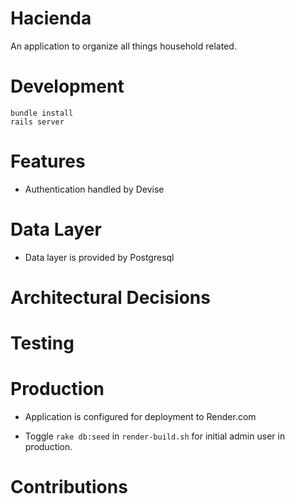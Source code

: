 # Hacienda

An application to organize all things household related.

# Development
```
bundle install
rails server
```

# Features

- Authentication handled by Devise

# Data Layer

- Data layer is provided by Postgresql

# Architectural Decisions

# Testing

# Production

- Application is configured for deployment to Render.com

- Toggle `rake db:seed` in `render-build.sh` for initial admin user in production.

# Contributions